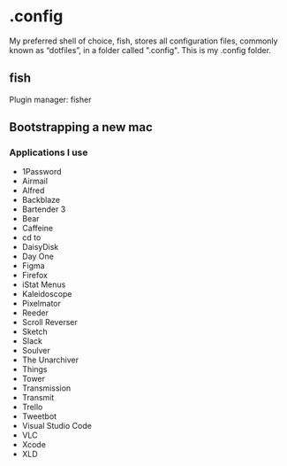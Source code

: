 # .config

My preferred shell of choice, fish, stores all configuration files, commonly
known as “dotfiles”, in a folder called ".config". This is my .config folder.

## fish

Plugin manager: fisher

## Bootstrapping a new mac

### Applications I use

* 1Password
* Airmail
* Alfred
* Backblaze
* Bartender 3
* Bear
* Caffeine
* cd to
* DaisyDisk
* Day One
* Figma
* Firefox
* iStat Menus
* Kaleidoscope
* Pixelmator
* Reeder
* Scroll Reverser
* Sketch
* Slack
* Soulver
* The Unarchiver
* Things
* Tower
* Transmission
* Transmit
* Trello
* Tweetbot
* Visual Studio Code
* VLC
* Xcode
* XLD
